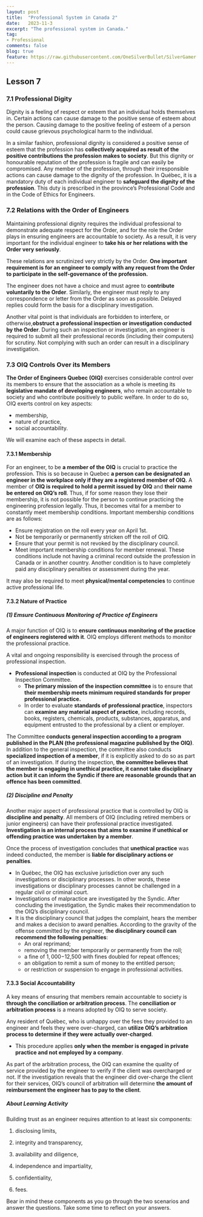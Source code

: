 ```yaml
---
layout: post
title:  "Professional System in Canada 2"
date:   2023-11-3
excerpt: "The professional system in Canada."
tag:
- Professional
comments: false
blog: true
feature: https://raw.githubusercontent.com/OneSilverBullet/SilverGamer.GitHub.io/gh-pages/_img/blogHead/directX12partI.jpg
---
```




## Lesson 7

### 7.1 Professional Digity

Dignity is a feeling of respect or esteem that an individual holds themselves in. Certain actions can cause damage to the positive sense of esteem about the person. Causing damage to the positive feeling of esteem of a person could cause grievous psychological harm to the individual. 

In a similar fashion, professional dignity is considered a positive sense of esteem that the profession has **collectively acquired as result of the positive contributions the profession makes to society**. But this dignity or honourable reputation of the profession is fragile and can easily be compromised. Any member of the profession, through their irresponsible actions can cause damage to the dignity of the profession. In Québec, it is a mandatory duty of each individual engineer to **safeguard the dignity of the profession**. This duty is prescribed in the province’s Professional Code and in the Code of Ethics for Engineers.


### 7.2 Relations with the Order of Engineers 

Maintaining professional dignity requires the individual professional to demonstrate adequate respect for the Order, and for the role the Order plays in ensuring engineers are accountable to society. As a result, it is very important for the individual engineer to **take his or her relations with the Order very seriously**.

 These relations are scrutinized very strictly by the Order. **One important requirement is for an engineer to comply with any request from the Order to participate in the self-governance of the profession.**
 
  The engineer does not have a choice and must agree to **contribute voluntarily to the Order**. Similarly, the engineer must reply to any correspondence or letter from the Order as soon as possible. Delayed replies could form the basis for a disciplinary investigation. 
  
  Another vital point is that individuals are forbidden to interfere, or otherwise,**obstruct a professional inspection or investigation conducted by the Order**. During such an inspection or investigation, an engineer is required to submit all their professional records (including their computers) for scrutiny. Not complying with such an order can result in a disciplinary investigation.



### 7.3 OIQ Controls Over its Members

**The Order of Engineers Quebec (OIQ)** exercises considerable control over its members to ensure that the association as a whole is meeting its **legislative mandate of developing engineers**, who remain accountable to society and who contribute positively to public welfare. In order to do so, OIQ exerts control on key aspects:
* membership, 
* nature of practice, 
* social accountability. 

We will examine each of these aspects in detail.

#### 7.3.1 Membership

For an engineer, to be **a member of the OIQ** is crucial to practice the profession. This is so because in Quebec **a person can be designated an engineer in the workplace only if they are a registered member of OIQ.** A member of **OIQ is required to hold a permit issued by OIQ** and **their name be entered on OIQ’s roll**. Thus, if for some reason they lose their membership, it is not possible for the person to continue practicing the engineering profession legally. Thus, it becomes vital for a member to constantly meet membership conditions. Important membership conditions are as follows:

* Ensure registration on the roll every year on April 1st.
* Not be temporarily or permanently stricken off the roll of OIQ.
* Ensure that your permit is not revoked by the disciplinary council.
* Meet important membership conditions for member renewal. These conditions include not having a criminal record outside the profession in Canada or in another country. Another condition is to have completely paid any disciplinary penalties or assessment during the year. 

It may also be required to meet **physical/mental competencies** to continue active professional life.

#### 7.3.2 Nature of Practice

##### (1) Emsure Continuous Monitoring of Practice of Engineers

A major function of OIQ is to **ensure continuous monitoring of the practice of engineers registered with it**. OIQ employs different methods to monitor the professional practice.

 A vital and ongoing responsibility is exercised through the process of professional inspection. 
 * **Professional inspection** is conducted at OIQ by the Professional Inspection Committee.
    * **The primary mission of the inspection committee** is to ensure that **their membership meets minimum required standards for proper professional practice.**
    * In order to evaluate **standards of professional practice**, inspectors can **examine any material aspect of practice**, including records, books, registers, chemicals, products, substances, apparatus, and equipment entrusted to the professional by a client or employer.

The Committee **conducts general inspection according to a program published in the PLAN (the professional magazine published by the OIQ)**. In addition to the general inspection, the committee also conducts **specialized inspection of a member**, if it is explicitly asked to do so as part of an investigation. If during the inspection, **the committee believes that the member is engaging in unethical practice, it cannot take disciplinary action but it can inform the Syndic if there are reasonable grounds that an offence has been committed**.

 ##### (2) Discipline and Penalty

 Another major aspect of professional practice that is controlled by OIQ is **discipline and penalty**. All members of OIQ (including retired members or junior engineers) can have their professional practice investigated. **Investigation is an internal process that aims to examine if unethical or offending practice was undertaken by a member**. 
 
 Once the process of investigation concludes that **unethical practice** was indeed conducted, the member is **liable for disciplinary actions or penalties**. 
 
 * In Québec, the OIQ has exclusive jurisdiction over any such investigations or disciplinary processes. In other words, these investigations or disciplinary processes cannot be challenged in a regular civil or criminal court.
 * Investigations of malpractice are investigated by the Syndic. After concluding the investigation, the Syndic makes their recommendation to the OIQ’s disciplinary council. 
 * It is the disciplinary council that judges the complaint, hears the member and makes a decision to award penalties. According to the gravity of the offense committed by the engineer, t**he disciplinary council can recommend the following penalties**:
    * An oral reprimand;
    * removing the member temporarily or permanently from the roll; 
    * a fine of $1,000-$12,500 with fines doubled for repeat offences;
    * an obligation to remit a sum of money to the entitled person; 
    * or restriction or suspension to engage in professional activities.


#### 7.3.3 Social Accountability

A key means of ensuring that members remain accountable to society is **through the conciliation or arbitration process**. The **conciliation or arbitration process** is a means adopted by OIQ to serve society. 

Any resident of Québec, who is unhappy over the fees they provided to an engineer and feels they were over-charged, can **utilize OIQ’s arbitration process to determine if they were actually over-charged**. 
* This procedure applies **only when the member is engaged in private practice and not employed by a company**. 

As part of the arbitration process, the OIQ can examine the quality of service provided by the engineer to verify if the client was overcharged or not. If the investigation reveals that the engineer did over-charge the client for their services, OIQ’s council of arbitration will determine **the amount of reimbursement the engineer has to pay to the client**.

##### About Learning Activity

Building trust as an engineer requires attention to at least six components: 

1) disclosing limits, 

2) integrity and transparency, 

3) availability and diligence, 

4) independence and impartiality, 

5) confidentiality,

6) fees. 

Bear in mind these components as you go through the two scenarios and answer the questions. Take some time to reflect on your answers.



